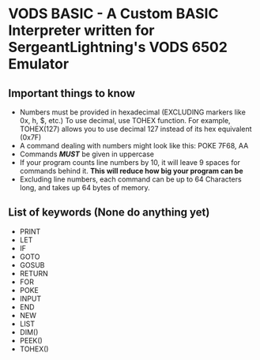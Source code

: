 # VODS BASIC - A Custom BASIC Interpreter written for SergeantLightning's VODS 6502 Emulator

## Important things to know

- Numbers must be provided in hexadecimal (EXCLUDING markers like 0x, h, $, etc.) To use decimal, use TOHEX function. For example, TOHEX(127) allows you to use decimal 127 instead of its hex equivalent (0x7F)
- A command dealing with numbers might look like this: POKE 7F68, AA
- Commands ***MUST*** be given in uppercase
- If your program counts line numbers by 10, it will leave 9 spaces for commands behind it. **This will reduce how big your program can be**
- Excluding line numbers, each command can be up to 64 Characters long, and takes up 64 bytes of memory.

## List of keywords (None do anything yet)

- PRINT
- LET
- IF
- GOTO
- GOSUB
- RETURN
- FOR
- POKE
- INPUT
- END
- NEW
- LIST
- DIM()
- PEEK()
- TOHEX()
